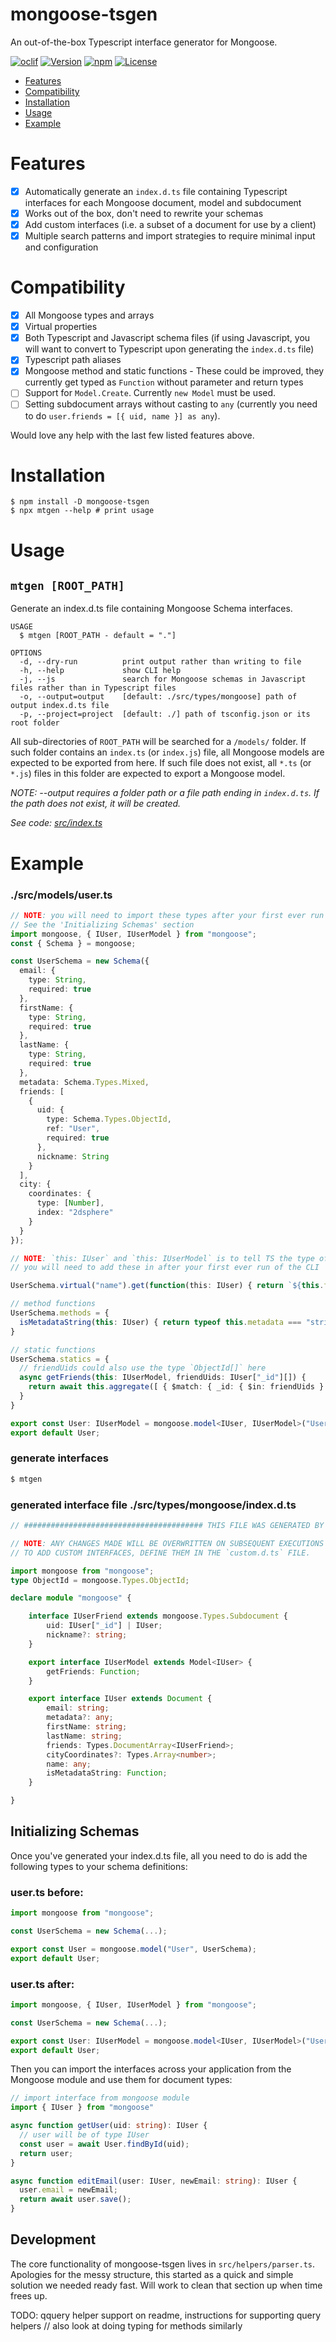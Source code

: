 mongoose-tsgen
==============

An out-of-the-box Typescript interface generator for Mongoose.

[![oclif](https://img.shields.io/badge/cli-oclif-brightgreen.svg)](https://oclif.io)
[![Version](https://img.shields.io/npm/v/mongoose-tsgen.svg)](https://npmjs.org/package/mongoose-tsgen)
[![npm](https://img.shields.io/npm/dt/mongoose-tsgen)](https://www.npmjs.com/package/mongoose-tsgen)
[![License](https://img.shields.io/npm/l/mongoose-tsgen.svg)](https://github.com/Bounced-Inc/mongoose-tsgen/blob/master/package.json)
<!-- [![Downloads/week](https://img.shields.io/npm/dw/mongoose-tsgen.svg)](https://npmjs.org/package/mongoose-tsgen) -->

<!-- toc -->
* [Features](#features)
* [Compatibility](#compatibility)
* [Installation](#installation)
* [Usage](#usage)
* [Example](#example)
<!-- tocstop -->

# Features

- [x] Automatically generate an `index.d.ts` file containing Typescript interfaces for each Mongoose document, model and subdocument
- [x] Works out of the box, don't need to rewrite your schemas
- [x] Add custom interfaces (i.e. a subset of a document for use by a client)
- [x] Multiple search patterns and import strategies to require minimal input and configuration

# Compatibility

- [x] All Mongoose types and arrays
- [x] Virtual properties
- [x] Both Typescript and Javascript schema files (if using Javascript, you will want to convert to Typescript upon generating the `index.d.ts` file)
- [x] Typescript path aliases
- [x] Mongoose method and static functions - These could be improved, they currently get typed as `Function` without parameter and return types
- [ ] Support for `Model.Create`. Currently `new Model` must be used.
- [ ] Setting subdocument arrays without casting to `any` (currently you need to do `user.friends = [{ uid, name }] as any`).

Would love any help with the last few listed features above.

# Installation
<!-- usage -->
```sh-session
$ npm install -D mongoose-tsgen
$ npx mtgen --help # print usage
```
<!-- usagestop -->
# Usage
<!-- commands -->

## `mtgen [ROOT_PATH]`

Generate an index.d.ts file containing Mongoose Schema interfaces.

```
USAGE
  $ mtgen [ROOT_PATH - default = "."]

OPTIONS
  -d, --dry-run          print output rather than writing to file
  -h, --help             show CLI help
  -j, --js               search for Mongoose schemas in Javascript files rather than in Typescript files
  -o, --output=output    [default: ./src/types/mongoose] path of output index.d.ts file
  -p, --project=project  [default: ./] path of tsconfig.json or its root folder
```

All sub-directories of `ROOT_PATH` will be searched for a `/models/` folder. If such folder contains an `index.ts` (or `index.js`) file, all Mongoose models are expected to be exported from here. If such file does not exist, all `*.ts` (or `*.js`) files in this folder are expected to export a Mongoose model.

<i>NOTE: --output requires a folder path or a file path ending in `index.d.ts`. If the path does not exist, it will be created.</i>

_See code: [src/index.ts](https://github.com/Bounced-Inc/mongoose-tsgen/blob/master/src/index.ts)_
<!-- commandsstop -->

# Example

### ./src/models/user.ts

```typescript
// NOTE: you will need to import these types after your first ever run of the CLI
// See the 'Initializing Schemas' section
import mongoose, { IUser, IUserModel } from "mongoose";
const { Schema } = mongoose;

const UserSchema = new Schema({
  email: {
    type: String,
    required: true
  },
  firstName: {
    type: String,
    required: true
  },
  lastName: {
    type: String,
    required: true
  },
  metadata: Schema.Types.Mixed,
  friends: [
    {
      uid: {
        type: Schema.Types.ObjectId,
        ref: "User",
        required: true
      },
      nickname: String
    }
  ],
  city: {
    coordinates: {
      type: [Number],
      index: "2dsphere"
    }
  }
});

// NOTE: `this: IUser` and `this: IUserModel` is to tell TS the type of `this' value using the "fake this" feature
// you will need to add these in after your first ever run of the CLI

UserSchema.virtual("name").get(function(this: IUser) { return `${this.firstName} ${this.lastName}` });

// method functions
UserSchema.methods = {
  isMetadataString(this: IUser) { return typeof this.metadata === "string"; }
}

// static functions
UserSchema.statics = {
  // friendUids could also use the type `ObjectId[]` here
  async getFriends(this: IUserModel, friendUids: IUser["_id"][]) {
    return await this.aggregate([ { $match: { _id: { $in: friendUids } } } ]);
  }
}

export const User: IUserModel = mongoose.model<IUser, IUserModel>("User", UserSchema);
export default User;
```

### generate interfaces

```bash
$ mtgen
```

### generated interface file ./src/types/mongoose/index.d.ts

```typescript
// ######################################## THIS FILE WAS GENERATED BY MONGOOSE-TSGEN ######################################## //

// NOTE: ANY CHANGES MADE WILL BE OVERWRITTEN ON SUBSEQUENT EXECUTIONS OF MONGOOSE-TSGEN.
// TO ADD CUSTOM INTERFACES, DEFINE THEM IN THE `custom.d.ts` FILE.

import mongoose from "mongoose";
type ObjectId = mongoose.Types.ObjectId;

declare module "mongoose" {

	interface IUserFriend extends mongoose.Types.Subdocument {
		uid: IUser["_id"] | IUser;
		nickname?: string;
	}

	export interface IUserModel extends Model<IUser> {
		getFriends: Function;
	}

	export interface IUser extends Document {
		email: string;
		metadata?: any;
		firstName: string;
		lastName: string;
		friends: Types.DocumentArray<IUserFriend>;
		cityCoordinates?: Types.Array<number>;
		name: any;
		isMetadataString: Function;
	}

}
```

## Initializing Schemas

Once you've generated your index.d.ts file, all you need to do is add the following types to your schema definitions:

### user.ts before:

```typescript
import mongoose from "mongoose";

const UserSchema = new Schema(...);

export const User = mongoose.model("User", UserSchema);
export default User;
```

### user.ts after:

```typescript
import mongoose, { IUser, IUserModel } from "mongoose";

const UserSchema = new Schema(...);

export const User: IUserModel = mongoose.model<IUser, IUserModel>("User", UserSchema);
export default User;
```

Then you can import the interfaces across your application from the Mongoose module and use them for document types:

```typescript
// import interface from mongoose module
import { IUser } from "mongoose"

async function getUser(uid: string): IUser {
  // user will be of type IUser
  const user = await User.findById(uid);
  return user;
}

async function editEmail(user: IUser, newEmail: string): IUser {
  user.email = newEmail;
  return await user.save();
}
```

## Development

The core functionality of mongoose-tsgen lives in `src/helpers/parser.ts`. Apologies for the messy structure, this started as a quick and simple solution we needed ready fast. Will work to clean that section up when time frees up. 


TODO: qquery helper support on readme, instructions for supporting query helpers
// also look at doing typing for methods similarly